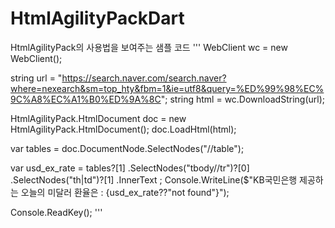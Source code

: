 # HtmlAgilityPackDart
HtmlAgilityPack의 사용법을 보여주는 샘플 코드
'''
WebClient wc = new WebClient();

string url = "https://search.naver.com/search.naver?where=nexearch&sm=top_hty&fbm=1&ie=utf8&query=%ED%99%98%EC%9C%A8%EC%A1%B0%ED%9A%8C";
string html = wc.DownloadString(url);

HtmlAgilityPack.HtmlDocument doc = new HtmlAgilityPack.HtmlDocument();
doc.LoadHtml(html);

var tables = doc.DocumentNode.SelectNodes("//table");

var usd_ex_rate = tables?[1]
        .SelectNodes("tbody//tr")?[0]
        .SelectNodes("th|td")?[1]
        .InnerText
        ;
Console.WriteLine($"KB국민은행 제공하는 오늘의 미달러 환율은 : {usd_ex_rate??"not found"}");

Console.ReadKey();
'''
